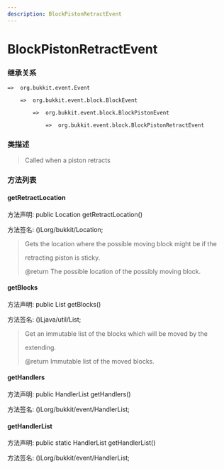 ```yaml
---
description: BlockPistonRetractEvent
---
```


# BlockPistonRetractEvent

### 继承关系

    =>  org.bukkit.event.Event

        =>  org.bukkit.event.block.BlockEvent

            =>  org.bukkit.event.block.BlockPistonEvent

                =>  org.bukkit.event.block.BlockPistonRetractEvent

### 类描述

> Called when a piston retracts

### 方法列表

#### getRetractLocation

方法声明: public Location getRetractLocation()

方法签名: ()Lorg/bukkit/Location;

> Gets the location where the possible moving block might be if the
>
> retracting piston is sticky.
>
> @return The possible location of the possibly moving block.

#### getBlocks

方法声明: public List<Block> getBlocks()

方法签名: ()Ljava/util/List;

> Get an immutable list of the blocks which will be moved by the
>
> extending.
>
> @return Immutable list of the moved blocks.

#### getHandlers

方法声明: public HandlerList getHandlers()

方法签名: ()Lorg/bukkit/event/HandlerList;

#### getHandlerList

方法声明: public static HandlerList getHandlerList()

方法签名: ()Lorg/bukkit/event/HandlerList;